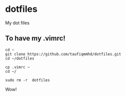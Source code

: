 # dotfiles
My dot files

## To have my .vimrc!
```
cd ~
git clone https://github.com/taufiqmmhd/dotfiles.git
cd ~/dotfiles

cp .vimrc ~
cd ~/

sudo rm -r  dotfiles

```


Wow!
